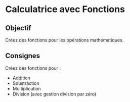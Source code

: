 # Calculatrice avec Fonctions

## Objectif
Créez des fonctions pour les opérations mathématiques.

## Consignes
Créez des fonctions pour :
- Addition
- Soustraction
- Multiplication
- Division (avec gestion division par zéro)